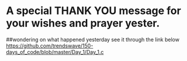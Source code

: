 # A special THANK YOU message for your wishes and prayer yester.
##wondering on what happened yesterday see it through the link below
 https://github.com/trendswave/150-days_of_code/blob/master/Day_1/Day_1.c 

